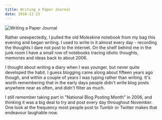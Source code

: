 ```yaml
---
title: Writing a Paper Journal
date: 2016-11-23
---
```


![Writing a Paper Journal](https://source.unsplash.com/d34DtRp1bqo/1600x900)

Rather unexpectedly, I pulled the old Moleskine notebook from my bag this evening and began writing. I used to write in it almost every day - recording the thoughts I dare not post to the internet. On the shelf behind me in the junk room I have a small row of notebooks tracing idiotic thoughts, memories and ideas back to about 2006.

I thought about writing a diary when I was younger, but never quite developed the habit. I guess blogging came along about fifteen years ago though, and within a couple of years I was typing rather than writing. It's worth remembering that in the early days people didn't write blog posts anywhere near as often, and didn't filter as much.

I still remember taking part in "National Blog Posting Month" in 2006, and thinking it was a big deal to try and post every day throughout November. One look at the frequency most people post to Tumblr or Twitter makes that endeavour laughable now.